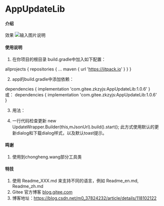 # AppUpdateLib

#### 介绍
效果
![输入图片说明](http://103.45.138.168/apps/60d19a7546448_60d19a7601f37.gif "在这里输入图片标题")


#### 使用说明

1.  在你项目的根目录 build.gradle中加入如下配置：

allprojects {
		repositories {
			...
			maven { url 'https://jitpack.io' }
		}
	}

2.  app的build.gradle中添加依赖：

dependencies {
	        implementation 'com.gitee.zkzyjs:AppUpdateLib:1.0.6'
	}
或：
dependencies {
	        implementation 'com.gitee.zkzyjs:AppUpdateLib:1.0.6'
	}


3.  用法：

1. 一行代码检查更新
new UpdateWrapper.Builder(this,mJsonUrl).build().start();
此方式使用默认的更新dialog和下载dialog样式，以及默认toast提示。



#### 鸣谢

1.  使用到chongheng.wang部分工具类


#### 特技

1.  使用 Readme\_XXX.md 来支持不同的语言，例如 Readme\_en.md, Readme\_zh.md
2.  Gitee 官方博客 [blog.gitee.com](https://blog.gitee.com)
3.  博客地址：https://blog.csdn.net/m0_37824232/article/details/118102122
